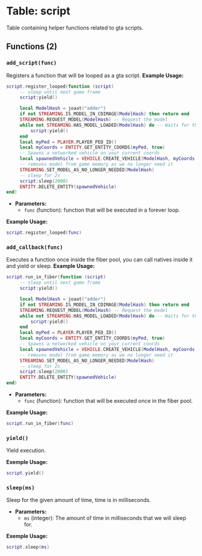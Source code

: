 # Table: script

Table containing helper functions related to gta scripts.

## Functions (2)

### `add_script(func)`

Registers a function that will be looped as a gta script.
**Example Usage:**
```lua
script.register_looped(function (script)
     -- sleep until next game frame
     script:yield()

     local ModelHash = joaat("adder")
     if not STREAMING.IS_MODEL_IN_CDIMAGE(ModelHash) then return end
     STREAMING.REQUEST_MODEL(ModelHash) -- Request the model
     while not STREAMING.HAS_MODEL_LOADED(ModelHash) do -- Waits for the model to load
         script:yield()
     end
     local myPed = PLAYER.PLAYER_PED_ID()
     local myCoords = ENTITY.GET_ENTITY_COORDS(myPed, true)
     -- Spawns a networked vehicle on your current coords
     local spawnedVehicle = VEHICLE.CREATE_VEHICLE(ModelHash, myCoords.x, myCoords.y, myCoords.z, ENTITY.GET_ENTITY_HEADING(myPed), true, false)
     -- removes model from game memory as we no longer need it
     STREAMING.SET_MODEL_AS_NO_LONGER_NEEDED(ModelHash)
     -- sleep for 2s
     script:sleep(2000)
     ENTITY.DELETE_ENTITY(spawnedVehicle)
end)
```

- **Parameters:**
  - `func` (function): function that will be executed in a forever loop.

**Example Usage:**
```lua
script.register_looped(func)
```

### `add_callback(func)`

Executes a function once inside the fiber pool, you can call natives inside it and yield or sleep.
**Example Usage:**
```lua
script.run_in_fiber(function (script)
     -- sleep until next game frame
     script:yield()

     local ModelHash = joaat("adder")
     if not STREAMING.IS_MODEL_IN_CDIMAGE(ModelHash) then return end
     STREAMING.REQUEST_MODEL(ModelHash) -- Request the model
     while not STREAMING.HAS_MODEL_LOADED(ModelHash) do -- Waits for the model to load
         script:yield()
     end
     local myPed = PLAYER.PLAYER_PED_ID()
     local myCoords = ENTITY.GET_ENTITY_COORDS(myPed, true)
     -- Spawns a networked vehicle on your current coords
     local spawnedVehicle = VEHICLE.CREATE_VEHICLE(ModelHash, myCoords.x, myCoords.y, myCoords.z, ENTITY.GET_ENTITY_HEADING(myPed), true, false)
     -- removes model from game memory as we no longer need it
     STREAMING.SET_MODEL_AS_NO_LONGER_NEEDED(ModelHash)
     -- sleep for 2s
     script:sleep(2000)
     ENTITY.DELETE_ENTITY(spawnedVehicle)
end)
```

- **Parameters:**
  - `func` (function): function that will be executed once in the fiber pool.

**Example Usage:**
```lua
script.run_in_fiber(func)
```

### `yield()`

Yield execution.

**Exemple Usage:**
```lua
script.yield()
```

### `sleep(ms)`

Sleep for the given amount of time, time is in milliseconds.

- **Parameters:**
  - `ms` (integer): The amount of time in milliseconds that we will sleep for.

**Exemple Usage:**
```lua
script.sleep(ms)
```

